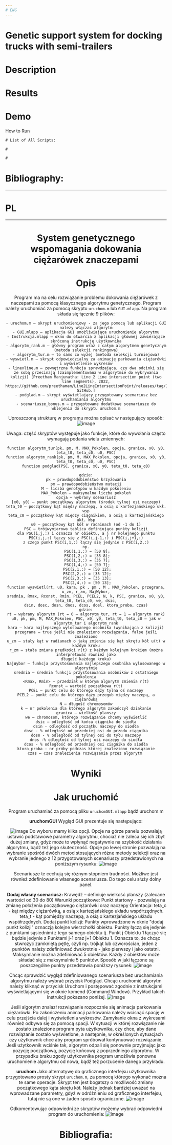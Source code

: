 ```yaml
---
# ENG
---
```

 
#  Genetic support system for docking trucks with semi-trailers

</div>
 
# Description   

#




# Results

# Demo


How to Run

 ```   
# List of All Scripts:

# 

# 
 ```   
# Bibliography:


---
# PL
---
<div align="center">    
 
#  System genetycznego wspomagania dokowania ciężarówek znaczepami
 
# Opis   
Program ma na celu rozwiązanie problemu dokowania ciężarówek z naczepami za pomocą klasycznego algorytmu genetycznego. Program należy uruchomiać za pomocą skryptu `uruchom.m` lub `GUI.mlapp`. Na program składa się łącznie 9 plików:

```plaintext
- uruchom.m – skrypt uruchomieniowy - za jego pomocą lub aplikacji GUI należy włączać algorytm
- GUI.mlapp – aplikacja GUI umożliwiająca uruchomienie algorytmu
- Instrukcja.mlapp – okno do otwarcia z aplikacji głównej zawierające skróconą instrukcję użytkownika
- algorytm_rank.m – główny program wraz z całym algorytmem genetycznym (metoda selekcji rankingowa)
- algorytm_tur.m – to samo co wyżej (metoda selekcji turniejowa)
- wyswietl.m – skrypt odpowiedzialny za animację parkowania ciężarówki i wyświetlenie wykresów
- linexline.m – zewnętrzna funkcja sprawdzająca, czy dwa odcinki się ze sobą przecinają (zaimplementowana w algorytmie do wykrywania kolizji) [Preetham Manjunatha: Line 2 Line intersection point (two line segments), 2022, https://github.com/preethamam/Line2LineIntersectionPoint/releases/tag/1.1.0, GitHub.]
- podglad.m – skrypt wyświetlający przygotowany scenariusz bez uruchamiania algorytmu
- scenariusze_bonus.m – przygotowane dodatkowe scenariusze do wklejenia do skryptu uruchom.m
```
Uproszczoną strukturę w programu można opisać w następujący sposób:
![image](https://github.com/user-attachments/assets/05820a48-5f1f-4e2f-bd02-1056cce963d4)

Uwaga: część skryptów występuje jako funkcje, które do wywołania często wymagają podania
wielu zmiennych:
```plaintext 
function algorytm_tur(pk, pm, M, MAX_Pokolen, opcja, granica, x0, y0, teta_t0, teta_c0, u0, PSC)
function algorytm_rank(pk, pm, M, MAX_Pokolen, opcja, granica, x0, y0, teta_t0, teta_c0, u0, PSC)
function podglad(PSC, granica, x0, y0, teta_t0, teta_c0)

gdzie:
pk – prawdopodobieństwo krzyżowania
pm – prawdopodobieństwo mutacji
M – liczba genotypów w każdym pokoleniu
MAX_Pokolen – maksymalna liczba pokoleń
opcja – wybrany scenariusz
[x0, y0] – punkt początkowy algorytmu (środek tylnej osi naczepy)
teta_t0 – początkowy kąt między naczepą, a osią x kartezjańskiego ukł. wsp
teta_c0 – początkowy kąt między ciągnikiem, a osią x kartezjańskiego ukł. Wsp
u0 – początkowy kąt kół w radainach (od -1 do 1)
PSC – trójwymiarowa tablica definiująca punkty kolizji
dla PSC(i,j,:) i oznacza nr obiektu, a j nr kolejnego punktu
PSC(i,j,:) łączy się z PSC(i,j-1,:) i PSC(i,j+1,:)
z czego punkt PSC(i,1,:) łączy się jedynie z PSC(i,2,:)
np.
 PSC(1,1,:) = [50 8];
 PSC(1,2,:) = [35 8];
 PSC(1,3,:) = [35 7];
 PSC(1,4,:) = [50 7];
 PSC(2,1,:) = [50 12];
 PSC(2,2,:) = [35 12];
 PSC(2,3,:) = [35 13];
 PSC(2,4,:) = [50 13];
function wyswietl(rt, u0, kara, pk , pm , M , MAX_Pokolen, przegrana, u_zm, r_zm, NajWybor,
srednia, Rmax, Rconst, Rmin, PCEL, PCEL2, N, k, PSC, granica, x0, y0, teta_t0, teta_c0, we, dsic,
dsin, dosc, dosn, dnos, dcos, dcel, ktora_proba, czas)
gdzie:
rt – wybrany algorytm (rt = 0 – algorytm_tur, rt = 1 – algorytm rank)
u0, pk, pm, M, MAX_Pokolen, PSC, x0, y0, teta_t0, teta_c0 – jak w algorytm_tur i algorytm_rank
kara – kara najlepszego wylosowanego osobnika (wynikająca z kolizji)
przegrana – true jeśli nie znaleziono rozwiązania, false jeśli znaleziono
u_zm – stały kąt w radianach o jaką zmienia się kąt skrętu kół u(t) w każdym kroku
r_zm – stała zmiana prędkości r(t) z każdym kolejnym krokiem (można interpretować również jako
długość każdego kroku)
NajWybor – funkcja przystosowania najlepszego osobnika wylosowanego w algorytmie
srednia – średnia funkcji przystosowania osobników z ostatniego pokolenia
<Rmax, Rmin> – przedział w którym algorytm zmienia r(t)
Rconst – wartość początkowa r(t)
PCEL – punkt celu do którego dąży tylna oś naczepy
PCEL2 – punkt celu do którego dąży przegub między naczepą, a ciężarówką
N – długość chromosomów
k – nr pokolenia dla którego algorytm zakończył działanie
granica – wielkość planszy
we – chromosom, którego rozwiązanie chcemy wyświetlić
dsic – odległość od końca ciągnika do siodła
dsin - odległość od początku naczepy do siodła
dosc - % odległość od przedniej osi do przodu ciągnika
dosn - % odległość od tylnej osi do tyłu naczepy
dnos -% odległość od tylnej osi naczepy do siodła
dcos - % odległość od przedniej osi ciągnika do siodła
ktora_proba – nr próby podczas której znaleziono rozwiązanie
czas – czas znalezienia rozwiązania przez algorytm 
 ``` 
# Wyniki


# Jak uruchomić
Program uruchamiać za pomocą pliku `uruchomGUI.mlapp` bądź uruchom.m

**uruchomGUI**
Wygląd GUI prezentuje się następująco:

![image](https://github.com/user-attachments/assets/bd5ec12c-5171-4e89-805b-fd50c188d3e5)
Do wyboru mamy kilka opcji.
Opcje na górze panelu pozwalają ustawić podstawowe parametry algorytmu, chociaż nie zaleca się ich zbyt dużej zmiany, gdyż może to wpłynąć negatywnie na szybkość działania algorytmu, bądź też jego skuteczność.
Opcje po lewej stronie pozwalają na wybranie spośród dwóch metod stosujących różne metody selekcji oraz na wybranie jednego z 12 przygotowanych scenariuszy przedstawionych na poniższym rysunku:
![image](https://github.com/user-attachments/assets/9ab092fc-8845-463b-9493-3deb3718c557)

Scenariusze te cechują się różnym stopniem trudności. Możliwe jest również zdefiniowanie własnego scenariusza. Do tego celu służy dolny panel.

**Dodaj własny scenariusz:**
Krawędź – definiuje wielkość planszy (zalecane wartości od 30 do 80)
Warunki początkowe:
Punkt startowy - pozwalają na zmianę położenia początkowego ciężarówki oraz naczepy
Orientacja:
teta_c - kąt między ciężarówką, a osią x kartezjańskiego układu współrzędnych.
teta_t - kąt pomiędzy naczepą, a osią x kartezjańskiego układu współrzędnych.
Dodaj punkt kolizji:
Punkty wprowadzone w oknie "dodaj punkt kolizji" oznaczją kolejne wierzchołki obiektu. Punkty łączą się jedynie z punktami sąsiednimi z tego samego obiektu tj. Punkt j Obiektu 1 łączyć się będzie jedynie z Punktami j-1 oraz j+1 Obiektu 1. Oznacza to, że chcąc stwrozyć zamkniętą pętlę, czyli np. trójkąt lub czworościan, jeden z punktów należy zdefiniować dwukrotnie - jako pierwszy i jako ostatni. 
Maksymlanie można zdefiniować 5 obiektów. Każdy z obiektów może składać się z maksymalnie 5 punktów. 
Sposób w jaki łączone są poszczególne punkty przedstawia poniższy rysunek:
![image](https://github.com/user-attachments/assets/895bfad1-61aa-4078-af6a-089299f05383)

Chcąc sprawdzić wygląd zdefiniowanego scenariusza bez uruchamiania algorytmu należy wybrać przycisk Podgląd.
Chcąc uruchomić algorytm należy kliknąć w przycisk Uruchom i postępować zgodnie z instrukcjami wyświetlającymi się w oknie komend (Command Window).
Przykład takich instrukcji pokazano poniżej.
![image](https://github.com/user-attachments/assets/5f92aa44-9239-4e2a-968d-7749818a92a5)

Jeśli algorytm znalazł rozwiązanie rozpocznie się animacja parkowania ciężarówki. Po zakończeniu animacji parkowania należy wcisnąć spację w celu przejścia dalej i wyświetlenia wykresów. Zamykanie okna z wykresami również odbywa się za pomocą spacji.
W sytuacji w której rozwiązanie nie zostało znalezione program pyta użytkownika, czy chce, aby dane rozwiązanie zostało wyświetlone, a następnie, w określonych sytuacjach czy użytkownik chce aby program spróbował kontynuować rozwiązanie. Jeśli użytkownik wciśnie tak, algorytm odpali się ponownie przyjmując jako pozycję początkową, pozycję końcową z poprzedniego algorytmu. W przypadku braku zgody użytkownika program umożliwia ponowne uruchomienie algorytmu od nowa, bądź też porzucenie danego przykładu.

**uruchom**
Jako alternatywę do graficznego interfejsu użytkownika przygotowano prosty skrypt `uruchom.m`, za pomocą którego wykonać można te same operacje. Skrypt ten jest bogatszy o możliwość zmiany początkowego kąta skrętu kół. Należy jednak bardziej uważać na wprowadzane parametry, gdyż w odróżnieniu od graficznego interfejsu, tutaj nie są one w żaden sposób ograniczone.
![image](https://github.com/user-attachments/assets/f5a8082d-35b9-4dd9-beda-d41882464655)

Odkomentowując odpowiedni ze skryptów możemy wybrać odpowiedni program do uruchomienia:
![image](https://github.com/user-attachments/assets/f147d622-6369-4814-8faa-058653e01632)


# Bibliografia:

